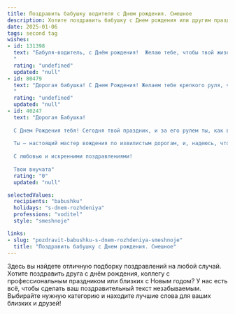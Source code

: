 ```yaml
---
title: Поздравить бабушку водителя c Днем рождения. Смешное
description: Хотите поздравить бабушку c Днем рождения или другим праздником? Наш ИИ создаст незабываемое поздравление, а вы обязательно выделитесь среди других.  
date: 2025-01-06
tags: second tag
wishes:
- id: 131398
  text: "Бабуля-водитель, с Днём рождения!  Желаю тебе, чтобы твой жизненный путь был таким же прямым, как автобан, а все препятствия на нём — лишь мелкие ямки, которые ты, опытный асфальтопроламыватель, легко объедешь!  Пусть бензин в твоей жизни всегда будет 95-й, настроение —  вечно на полном баке, а здоровье —  в идеальном состоянии, даже лучше, чем после полной диагностики в автосервисе!
  "
  rating: "undefined"
  updated: "null"
- id: 80479
  text: "Дорогая бабушка! С Днем Рождения! Желаем тебе крепкого руля, чтобы все опасности обходили тебя стороной, и чтобы бензин в баке твоей жизни никогда не заканчивался! 🎉
  "
  rating: "undefined"
  updated: "null"
- id: 40247
  text: "Дорогая Бабушка!
  
  С Днем Рождения тебя! Сегодня твой праздник, и за его рулем ты, как всегда, на высоте! Желаю, чтобы в жизни твоей не было пробок на пути к счастью, а светофоры всегда загорали зеленым светом!
  
  Ты – настоящий мастер вождения по извилистым дорогам, и, надеюсь, что в следующем году ты справишься даже с маршруткой, полной внучат! Пусть каждый поворот судьбы приносит только радость и новые впечатления, а впереди всегда будет только ровная дорога!
  
  С любовью и искренними поздравлениями!
  
  Твои внучата"
  rating: "0"
  updated: "null"

selectedValues:
  recipients: "babushku"
  holidays: "s-dnem-rozhdeniya"
  professions: "voditel"
  style: "smeshnoje"

links:
- slug: "pozdravit-babushku-s-dnem-rozhdeniya-smeshnoje"
  title: "Поздравить бабушку c Днем рождения. Смешное"
---
```


Здесь вы найдете отличную подборку поздравлений на любой случай. 
Хотите поздравить друга с днём рождения, коллегу с профессиональным праздником или близких с Новым годом? У нас есть всё, чтобы сделать ваш поздравительный текст незабываемым. Выбирайте нужную категорию и находите лучшие слова для ваших близких и друзей!
